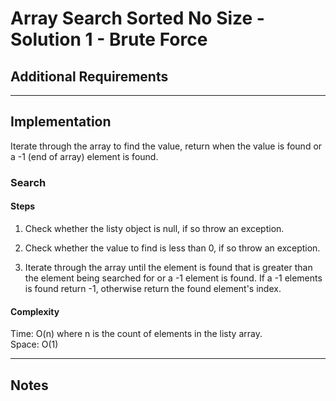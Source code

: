 # Array Search Sorted No Size - Solution 1 - Brute Force

## Additional Requirements

---

## Implementation
Iterate through the array to find the value, return when the value is
found or a -1 (end of array) element is found.

### Search

#### Steps
1. Check whether the listy object is null, if so throw an exception.

2. Check whether the value to find is less than 0, if so throw an
exception.

3. Iterate through the array until the element is found that is greater
than the element being searched for or a -1 element is found. If a -1
 elements is found return -1, otherwise return the found element's index.

#### Complexity
Time: O(n) where n is the count of elements in the listy array.  
Space: O(1)

---

## Notes
